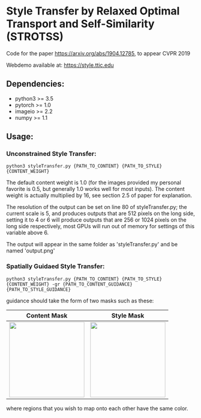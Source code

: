 # Style Transfer by Relaxed Optimal Transport and Self-Similarity (STROTSS)
Code for the paper https://arxiv.org/abs/1904.12785, to appear CVPR 2019

Webdemo available at: https://style.ttic.edu 

## Dependencies:
* python3 >= 3.5
* pytorch >= 1.0
* imageio >= 2.2
* numpy >= 1.1

## Usage:
### Unconstrained Style Transfer:

```
python3 styleTransfer.py {PATH_TO_CONTENT} {PATH_TO_STYLE} {CONTENT_WEIGHT}
```

The default content weight is 1.0 (for the images provided my personal favorite is 0.5, but generally 1.0 works well for most inputs). The content weight is actually multiplied by 16, see section 2.5 of paper for explanation. 

The resolution of the output can be set on line 80 of styleTransfer.py; the current scale is 5, and produces outputs that are 512 pixels on the long side, setting it to 4 or 6 will produce outputs that are 256 or 1024 pixels on the long side respectively, most GPUs will run out of memory for settings of this variable above 6.

The output will appear in the same folder as 'styleTransfer.py' and be named 'output.png'

### Spatially Guidaed Style Transfer:

```
python3 styleTransfer.py {PATH_TO_CONTENT} {PATH_TO_STYLE} {CONTENT_WEIGHT} -gr {PATH_TO_CONTENT_GUIDANCE} {PATH_TO_STYLE_GUIDANCE}
```

guidance should take the form of two masks such as these:


Content Mask           |  Style Mask
:-------------------------:|:-------------------------:
<img height="200" src='https://github.com/nkolkin13/STROTSS/blob/master/content_guidance.jpg?raw=true'> |  <img height="200" src='https://github.com/nkolkin13/STROTSS/blob/master/style_guidance.jpg?raw=true'>


where regions that you wish to map onto each other have the same color.
